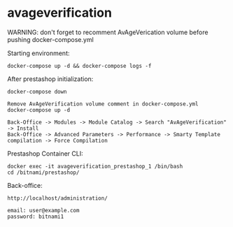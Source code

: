 # avageverification

WARNING: don't forget to recomment AvAgeVerication volume before pushing docker-compose.yml

Starting environment:
```
docker-compose up -d && docker-compose logs -f
```

After prestashop initialization:
```
docker-compose down

Remove AvAgeVerification volume comment in docker-compose.yml
docker-compose up -d

Back-Office -> Modules -> Module Catalog -> Search "AvAgeVerification" -> Install
Back-Office -> Advanced Parameters -> Performance -> Smarty Template compilation -> Force Compilation
```

Prestashop Container CLI:
```
docker exec -it avageverification_prestashop_1 /bin/bash
cd /bitnami/prestashop/
```

Back-office:
```
http://localhost/administration/

email: user@example.com
password: bitnami1
```

